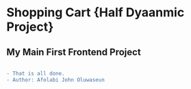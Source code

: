 # Shopping Cart {Half Dyaanmic Project}

## My Main First Frontend Project

```diff

- That is all done.
- Author: Afolabi John Oluwaseun

```
